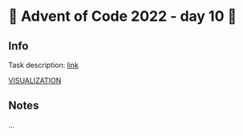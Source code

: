 # 🎄 Advent of Code 2022 - day 10 🎄

## Info

Task description: [link](https://adventofcode.com/2022/day/10)

[VISUALIZATION](https://caderek.github.io/aoc2022/day10/)

## Notes

...
